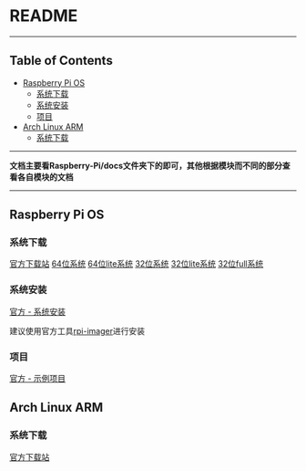 # README

<!-- File: README.md -->
<!-- Author: YJ -->
<!-- Email: yj1516268@outlook.com -->
<!-- Created Time: 2021-06-08 16:27:01 -->

---

## Table of Contents

<!-- vim-markdown-toc GFM -->

* [Raspberry Pi OS](#raspberry-pi-os)
    * [系统下载](#系统下载)
    * [系统安装](#系统安装)
    * [项目](#项目)
* [Arch Linux ARM](#arch-linux-arm)
    * [系统下载](#系统下载-1)

<!-- vim-markdown-toc -->

---

**文档主要看Raspberry-Pi/docs文件夹下的即可，其他根据模块而不同的部分查看各自模块的文档**

---

## Raspberry Pi OS

### 系统下载

[官方下载站](https://downloads.raspberrypi.org)
[64位系统](https://downloads.raspberrypi.org/raspios_arm64/images)
[64位lite系统](https://downloads.raspberrypi.org/raspios_lite_arm64/images)
[32位系统](https://downloads.raspberrypi.org/raspios_armhf/images)
[32位lite系统](https://downloads.raspberrypi.org/raspios_lite_armhf/images)
[32位full系统](https://downloads.raspberrypi.org/raspios_full_armhf/images)

### 系统安装

[官方 - 系统安装](https://www.raspberrypi.org/documentation/installation/installing-images/README.md)

建议使用官方工具[rpi-imager](https://github.com/raspberrypi/rpi-imager)进行安装

### 项目

[官方 - 示例项目](https://projects.raspberrypi.org/zh-CN/projects)

## Arch Linux ARM

### 系统下载

[官方下载站](https://archlinuxarm.org/about/downloads)
